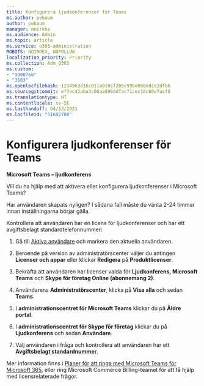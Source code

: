 ```yaml
---
title: Konfigurera ljudkonferenser för Teams
ms.author: pebaum
author: pebaum
manager: mnirkhe
ms.audience: Admin
ms.topic: article
ms.service: o365-administration
ROBOTS: NOINDEX, NOFOLLOW
localization_priority: Priority
ms.collection: Adm_O365
ms.custom:
- "9000766"
- "3183"
ms.openlocfilehash: 1234963d16c011a010cf2b6c99be098edce2dfb6
ms.sourcegitcommit: ef7ec42aba3c06aa8966dfac71cec18c08e7acf8
ms.translationtype: HT
ms.contentlocale: sv-SE
ms.lasthandoff: 04/13/2021
ms.locfileid: "51692700"
---
```

# <a name="setup-audio-conferencing-for-teams"></a>Konfigurera ljudkonferenser för Teams

**Microsoft Teams – ljudkonferens**

Vill du ha hjälp med att aktivera eller konfigurera ljudkonferenser i Microsoft Teams?

Har användaren skapats nyligen?  I sådana fall måste du vänta 2-24 timmar innan inställningarna börjar gälla.

Kontrollera att användaren har en licens för ljudkonferenser och har ett avgiftsbelagt standardtelefonnummer:

1. Gå till [Aktiva användare](https://admin.microsoft.com/Adminportal/Home?source=applauncher#/users) och markera den aktuella användaren.

2. Beroende på version av administratörscenter väljer du antingen **Licenser och appar** eller klickar **Redigera** på **Produktlicenser**.

3. Bekräfta att användaren har licenser valda för **Ljudkonferens, Microsoft Teams** och **Skype för företag Online (abonnemang 2)**.

4. Användarens **Administratörscenter**, klicka på **Visa alla** och sedan **Teams**.

5. I **administrationscentret för Microsoft Teams** klickar du på **Äldre portal**.

6. I **administrationscentret för Skype för företag** klickar du på **Ljudkonferens** och sedan **Användare**.

7. Välj användaren i fråga och kontrollera att användaren har ett **Avgiftsbelagt standardnummer**.

Mer information finns i [Planer för att ringa med Microsoft Teams för Microsoft 365](https://docs.microsoft.com/microsoftteams/calling-plans-for-office-365), eller ring Microsoft Commerce Billing-teamet för att få hjälp med licensrelaterade frågor.